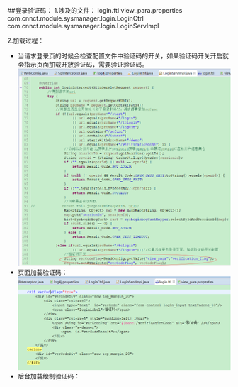 ##登录验证码：
1.涉及的文件：
 login.ftl
 view_para.properties
 com.cnnct.module.sysmanager.login.LoginCtrl
 com.cnnct.module.sysmanager.login.LoginServImpl

2.加载过程：
* 当请求登录页的时候会检查配置文件中验证码的开关，如果验证码开关开启就会指示页面加载开放验证码，需要验证验证码。
![](/assets/vercode_1.png)
* 页面加载验证码：
![](/assets/vercode2.png)
* 后台加载绘制验证码：
